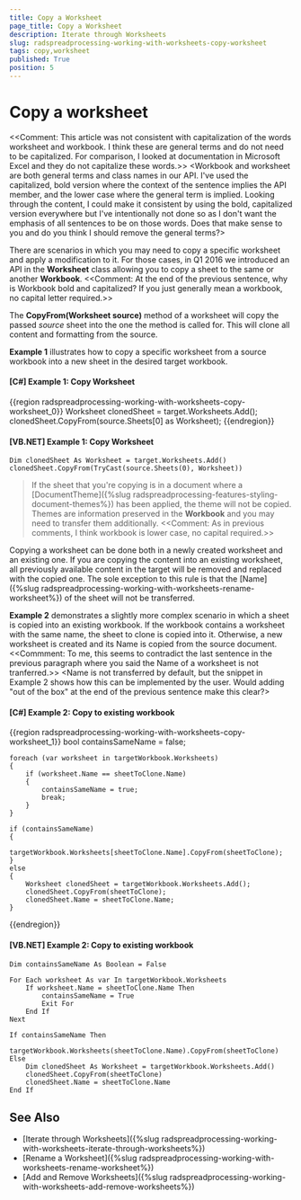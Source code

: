 ```yaml
---
title: Copy a Worksheet
page_title: Copy a Worksheet
description: Iterate through Worksheets
slug: radspreadprocessing-working-with-worksheets-copy-worksheet
tags: copy,worksheet
published: True
position: 5
---
```


# Copy a worksheet
<<Comment: This article was not consistent with capitalization of the words worksheet and workbook. I think these are general terms and do not need to be capitalized. For comparison, I looked at documentation in Microsoft Excel and they do not capitalize these words.>>
	<Workbook and worksheet are both general terms and class names in our API. I've used the capitalized, bold version where the context of the sentence implies the API member, and the lower case where the general term is implied. Looking through the content, I could make it consistent by using the bold, capitalized version everywhere but I've intentionally not done so as I don't want the emphasis of all sentences to be on those words. Does that make sense to you and do you think I should remove the general terms?>

There are scenarios in which you may need to copy a specific worksheet and apply a modification to it. For those cases, in Q1 2016 we introduced an API in the __Worksheet__ class allowing you to copy a sheet to the same or another __Workbook__. <<Comment: At the end of the previous sentence, why is Workbook bold and capitalized? If you just generally mean a workbook, no capital letter required.>>


The __CopyFrom(Worksheet source)__ method of a worksheet will copy the passed _source_ sheet into the one the method is called for. This will clone all content and formatting from the source.


__Example 1__ illustrates how to copy a specific worksheet from a source workbook into a new sheet in the desired target workbook.


#### __[C#] Example 1: Copy Worksheet__
{{region radspreadprocessing-working-with-worksheets-copy-worksheet_0}}
    Worksheet clonedSheet = target.Worksheets.Add();
    clonedSheet.CopyFrom(source.Sheets[0] as Worksheet);
{{endregion}}


#### __[VB.NET] Example 1: Copy Worksheet__
    Dim clonedSheet As Worksheet = target.Worksheets.Add()
    clonedSheet.CopyFrom(TryCast(source.Sheets(0), Worksheet))


>If the sheet that you're copying is in a document where a [DocumentTheme]({%slug radspreadprocessing-features-styling-document-themes%}) has been applied, the theme will not be copied. Themes are information preserved in the __Workbook__ and you may need to transfer them additionally.  <<Comment: As in previous comments, I think workbook is lower case, no capital required.>>


Copying a worksheet can be done both in a newly created worksheet and an existing one. If you are copying the content into an existing worksheet, all previously available content in the target will be removed and replaced with the copied one. The sole exception to this rule is that the [Name]({%slug radspreadprocessing-working-with-worksheets-rename-worksheet%}) of the sheet will not be transferred.

__Example 2__ demonstrates a slightly more complex scenario in which a sheet is copied into an existing workbook. If the workbook contains a worksheet with the same name, the sheet to clone is copied into it. Otherwise, a new worksheet is created and its Name is copied from the source document.  <<Commment: To me, this seems to contradict the last sentence in the previous paragraph where you said the Name of a worksheet is not tranferred.>>
	<Name is not transferred by default, but the snippet in Example 2 shows how this can be implemented by the user. Would adding "out of the box" at the end of the previous sentence make this clear?>
        

#### __[C#] Example 2: Copy to existing workbook__
{{region radspreadprocessing-working-with-worksheets-copy-worksheet_1}}
	bool containsSameName = false;
	
	foreach (var worksheet in targetWorkbook.Worksheets)
	{
	    if (worksheet.Name == sheetToClone.Name)
	    {
	        containsSameName = true;
	        break;
	    }
	}
	
	if (containsSameName)
	{
	    targetWorkbook.Worksheets[sheetToClone.Name].CopyFrom(sheetToClone);
	}
	else
	{
	    Worksheet clonedSheet = targetWorkbook.Worksheets.Add();
	    clonedSheet.CopyFrom(sheetToClone);
	    clonedSheet.Name = sheetToClone.Name;
	}
{{endregion}}


#### __[VB.NET] Example 2: Copy to existing workbook__
    Dim containsSameName As Boolean = False

    For Each worksheet As var In targetWorkbook.Worksheets
        If worksheet.Name = sheetToClone.Name Then
            containsSameName = True
            Exit For
        End If
    Next

    If containsSameName Then
        targetWorkbook.Worksheets(sheetToClone.Name).CopyFrom(sheetToClone)
    Else
        Dim clonedSheet As Worksheet = targetWorkbook.Worksheets.Add()
        clonedSheet.CopyFrom(sheetToClone)
        clonedSheet.Name = sheetToClone.Name
    End If


## See Also

* [Iterate through Worksheets]({%slug radspreadprocessing-working-with-worksheets-iterate-through-worksheets%})
* [Rename a Worksheet]({%slug radspreadprocessing-working-with-worksheets-rename-worksheet%})
* [Add and Remove Worksheets]({%slug radspreadprocessing-working-with-worksheets-add-remove-worksheets%})
